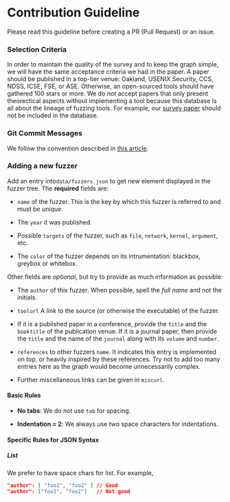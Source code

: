 Contribution Guideline
===

Please read this guideline before creating a PR (Pull Request) or an issue.

### Selection Criteria

In order to maintain the quality of the survey and to keep the graph simple, we
will have the same acceptance criteria we had in the paper.  A paper should be
published in a top-tier venue: Oakland, USENIX Security, CCS, NDSS, ICSE, FSE,
or ASE. Otherwise, an open-sourced tools should have gathered 100 stars or
more. We do *not* accept papers that only present theorectical aspects without
implementing a tool because this database is all about the lineage of fuzzing
tools. For example, our [survey
paper](https://ieeexplore.ieee.org/document/8863940) should not be included in
the database.

### Git Commit Messages

We follow the convention described in [this article](https://chris.beams.io/posts/git-commit/).

### Adding a new fuzzer

Add an entry into`data/fuzzers.json` to get new element displayed in the fuzzer
tree.  The **required** fields are:

- `name` of the fuzzer. This is the key by which this fuzzer is referred to and
  must be *unique*.

- The `year` it was published.

- Possible `targets` of the fuzzer, such as `file`, `network`, `kernel`,
  `argument`, etc.

- The `color` of the fuzzer depends on its intrumentation: blackbox, greybox or
  whitebox.

Other fields are *optional*, but try to provide as much information as possible:

- The `author` of this fuzzer. When possible, spell the *full name* and not the
  initials.

- `toolurl` A link to the source (or otherwise the executable) of the fuzzer.

- If it is a published paper in a conference, provide the `title` and the
  `booktitle` of the publication venue. If it is a journal paper, then provide
  the `title` and the name of the `journal` along with its `volume` and
  `number`.

- `references` to other fuzzers `name`. It indicates this entry is
  implemented on top, or heavily inspired by these references. Try not to add
  too many entries here as the graph would become unnecessarily complex.

- Further miscellaneous links can be given in `miscurl`.

#### Basic Rules

- **No tabs**: We do *not* use `tab` for spacing.

- **Indentation = 2**: We always use two space characters for indentations.

#### Specific Rules for JSON Syntax

##### List

We prefer to have space chars for list. For example,
```json
"author": [ "foo1", "foo2" ] // Good
"author": ["foo1", "foo2"]   // Not good
```
